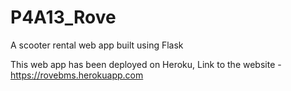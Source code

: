 # P4A13_Rove
A scooter rental web app built using Flask

This web app has been deployed on Heroku,
Link to the website - https://rovebms.herokuapp.com
